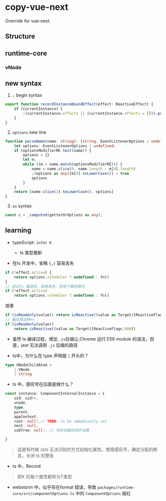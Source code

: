 # copy-vue-next

Override for vue-next.

## Structure

## runtime-core

### vNode

## new syntax

1. `;` begin syntax

```ts
export function recordInstanceBoundEffect(effect: ReactiveEffect) {
    if (currentInstance) {
        ;(currentInstance.effects || (currentInstance.effects = [])).push(effect)
    }
}
```

2. `options` new line

```ts
function parseName(name: string): [string, EventListenerOptions | undefined] {
    let options: EventListenerOptions | undefined;
    if (optionsModifierRE.test(name)) {
        options = {}
        let m;
        while ((m = name.match(optionsModifierRE))) {
            name = name.slice(0, name.length - m[0].length)
            ;(options as any)[m[0].toLowerCase()] = true
            options
        }
    }
    return [name.slice(2).toLowerCase(), options]
}
```

3. `as` syntax

```ts
const c = _computed(getterOrOptions as any); 
```

## learning

- typeScript: `infer K`
	- ts 类型推断

- 在ts 开发中，省略 `{`，`}` 容易丢失

```js
if (!effect.active) {
	return options.scheduler ? undefined : fn()
}
// 经过ts 编译后，容易丢失，变成下面的情况
if (!effect.active)
	return options.scheduler ? undefined : fn()

```

或者

```ts
if (isReadonly(value)) return isReactive((value as Target)[ReactiveFlags.RAW])
// 最后成这样=>
if (isReadonly(value))
    return isReactive((value as Target)[ReactiveFlags.RAW])
```

- 虽然 ts 编译过程，增加 `.js`后缀让,Chrome 运行 ES6 module 的语法，但是，jest 无法调用 `.js` 后缀的路径

- ts中，为什么在 type 声明是 `|` 开头的？

```ts
type VNodeChildAtom =
    | VNode
    | string
```

- ts 中，感叹号在后面是做什么？

```ts
const instance: ComponentInternalInstance = {
    uid: uid++,
    vnode,
    type,
    parent,
    appContext,
    root: null!,// TODO: to be immediately set
    next: null,
    subTree: null!, // 将在创建后同步设置

}
```

> 这是有时候 以ts 无法识别的方式初始化属性。使用感叹号，确定分配的断言，关闭 ts 的警告

- ts 中，Record

> 把K 的每个属性都转为T类型

- webstorm 中，似乎存在format 错误，导致 `packages/runtime-core/src/componentOptions.ts` 中的 `ComponentOptions` 报红
